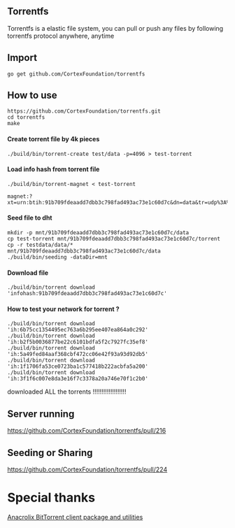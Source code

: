 ## Torrentfs

Torrentfs is a elastic file system, you can pull or push any files by following torrentfs protocol anywhere, anytime

## Import
```
go get github.com/CortexFoundation/torrentfs
```
## How to use
```
https://github.com/CortexFoundation/torrentfs.git
cd torrentfs
make
```
#### Create torrent file by 4k pieces
```
./build/bin/torrent-create test/data -p=4096 > test-torrent
```
#### Load info hash from torrent file
```
./build/bin/torrent-magnet < test-torrent
```
```
magnet:?xt=urn:btih:91b709fdeaadd7dbb3c798fad493ac73e1c60d7c&dn=data&tr=udp%3A%2F%2Ftracker.cortexlabs.ai%3A5008
```
#### Seed file to dht
```
mkdir -p mnt/91b709fdeaadd7dbb3c798fad493ac73e1c60d7c/data
cp test-torrent mnt/91b709fdeaadd7dbb3c798fad493ac73e1c60d7c/torrent
cp -r testdata/data/* mnt/91b709fdeaadd7dbb3c798fad493ac73e1c60d7c/data
./build/bin/seeding -dataDir=mnt
```
#### Download file
```
./build/bin/torrent download 'infohash:91b709fdeaadd7dbb3c798fad493ac73e1c60d7c'
```
#### How to test your network for torrent ?
```
./build/bin/torrent download 'ih:6b75cc1354495ec763a6b295ee407ea864a0c292'
./build/bin/torrent download 'ih:b2f5b0036877be22c6101bdfa5f2c7927fc35ef8'
./build/bin/torrent download 'ih:5a49fed84aaf368cbf472cc06e42f93a93d92db5'
./build/bin/torrent download 'ih:1f1706fa53ce0723ba1c577418b222acbfa5a200'
./build/bin/torrent download 'ih:3f1f6c007e8da3e16f7c3378a20a746e70f1c2b0'
```
downloaded ALL the torrents !!!!!!!!!!!!!!!!!!!
## Server running
https://github.com/CortexFoundation/torrentfs/pull/216
## Seeding or Sharing
https://github.com/CortexFoundation/torrentfs/pull/224
# Special thanks

[Anacrolix BitTorrent client package and utilities](https://github.com/anacrolix/torrent)
